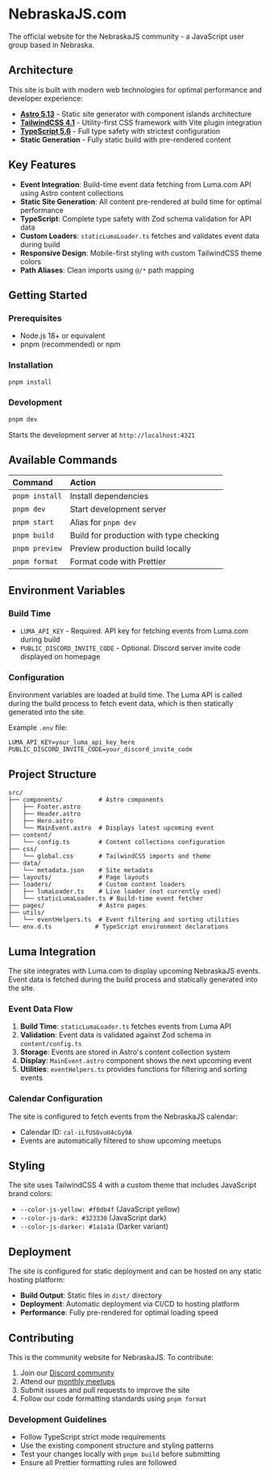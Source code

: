 # NebraskaJS.com

The official website for the NebraskaJS community - a JavaScript user group based in Nebraska.

## Architecture

This site is built with modern web technologies for optimal performance and developer experience:

- **[Astro 5.13](https://astro.build)** - Static site generator with component islands architecture
- **[TailwindCSS 4.1](https://tailwindcss.com)** - Utility-first CSS framework with Vite plugin integration
- **[TypeScript 5.6](https://typescriptlang.org)** - Full type safety with strictest configuration
- **Static Generation** - Fully static build with pre-rendered content

## Key Features

- **Event Integration**: Build-time event data fetching from Luma.com API using Astro content collections
- **Static Site Generation**: All content pre-rendered at build time for optimal performance
- **TypeScript**: Complete type safety with Zod schema validation for API data
- **Custom Loaders**: `staticLumaLoader.ts` fetches and validates event data during build
- **Responsive Design**: Mobile-first styling with custom TailwindCSS theme colors
- **Path Aliases**: Clean imports using `@/*` path mapping

## Getting Started

### Prerequisites

- Node.js 18+ or equivalent
- pnpm (recommended) or npm

### Installation

```bash
pnpm install
```

### Development

```bash
pnpm dev
```

Starts the development server at `http://localhost:4321`

## Available Commands

| Command        | Action                                  |
| :------------- | :-------------------------------------- |
| `pnpm install` | Install dependencies                    |
| `pnpm dev`     | Start development server                |
| `pnpm start`   | Alias for `pnpm dev`                    |
| `pnpm build`   | Build for production with type checking |
| `pnpm preview` | Preview production build locally        |
| `pnpm format`  | Format code with Prettier               |

## Environment Variables

### Build Time

- `LUMA_API_KEY` - Required. API key for fetching events from Luma.com during build
- `PUBLIC_DISCORD_INVITE_CODE` - Optional. Discord server invite code displayed on homepage

### Configuration

Environment variables are loaded at build time. The Luma API is called during the build process to fetch event data, which is then statically generated into the site.

Example `.env` file:

```
LUMA_API_KEY=your_luma_api_key_here
PUBLIC_DISCORD_INVITE_CODE=your_discord_invite_code
```

## Project Structure

```
src/
├── components/          # Astro components
│   ├── Footer.astro
│   ├── Header.astro
│   ├── Hero.astro
│   └── MainEvent.astro  # Displays latest upcoming event
├── content/
│   └── config.ts        # Content collections configuration
├── css/
│   └── global.css       # TailwindCSS imports and theme
├── data/
│   └── metadata.json    # Site metadata
├── layouts/             # Page layouts
├── loaders/             # Custom content loaders
│   ├── lumaLoader.ts    # Live loader (not currently used)
│   └── staticLumaLoader.ts # Build-time event fetcher
├── pages/               # Astro pages
├── utils/
│   └── eventHelpers.ts  # Event filtering and sorting utilities
└── env.d.ts            # TypeScript environment declarations
```

## Luma Integration

The site integrates with Luma.com to display upcoming NebraskaJS events. Event data is fetched during the build process and statically generated into the site.

### Event Data Flow

1. **Build Time**: `staticLumaLoader.ts` fetches events from Luma API
2. **Validation**: Event data is validated against Zod schema in `content/config.ts`
3. **Storage**: Events are stored in Astro's content collection system
4. **Display**: `MainEvent.astro` component shows the next upcoming event
5. **Utilities**: `eventHelpers.ts` provides functions for filtering and sorting events

### Calendar Configuration

The site is configured to fetch events from the NebraskaJS calendar:

- Calendar ID: `cal-iLfUS8vuU4cGy9A`
- Events are automatically filtered to show upcoming meetups

## Styling

The site uses TailwindCSS 4 with a custom theme that includes JavaScript brand colors:

- `--color-js-yellow: #f0db4f` (JavaScript yellow)
- `--color-js-dark: #323330` (JavaScript dark)
- `--color-js-darker: #1a1a1a` (Darker variant)

## Deployment

The site is configured for static deployment and can be hosted on any static hosting platform:

- **Build Output**: Static files in `dist/` directory
- **Deployment**: Automatic deployment via CI/CD to hosting platform
- **Performance**: Fully pre-rendered for optimal loading speed

## Contributing

This is the community website for NebraskaJS. To contribute:

1. Join our [Discord community](https://discord.gg/JJaFMgscWf)
2. Attend our [monthly meetups](https://lu.ma/nebraskajs)
3. Submit issues and pull requests to improve the site
4. Follow our code formatting standards using `pnpm format`

### Development Guidelines

- Follow TypeScript strict mode requirements
- Use the existing component structure and styling patterns
- Test your changes locally with `pnpm build` before submitting
- Ensure all Prettier formatting rules are followed
